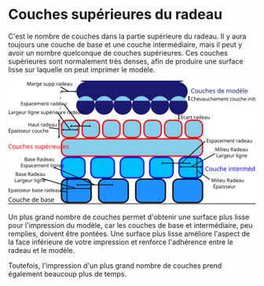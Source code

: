 Couches supérieures du radeau
====
C'est le nombre de couches dans la partie supérieure du radeau. Il y aura toujours une couche de base et une couche intermédiaire, mais il peut y avoir un nombre quelconque de couches supérieures. Ces couches supérieures sont normalement très denses, afin de produire une surface lisse sur laquelle on peut imprimer le modèle.

![Dimensions relatives au radeau](../images/raft_dimensions_fr.svg)

Un plus grand nombre de couches permet d'obtenir une surface plus lisse pour l'impression du modèle, car les couches de base et intermédiaire, peu remplies, doivent être pontées. Une surface plus lisse améliore l'aspect de la face inférieure de votre impression et renforce l'adhérence entre le radeau et le modèle.

Toutefois, l'impression d'un plus grand nombre de couches prend également beaucoup plus de temps.
